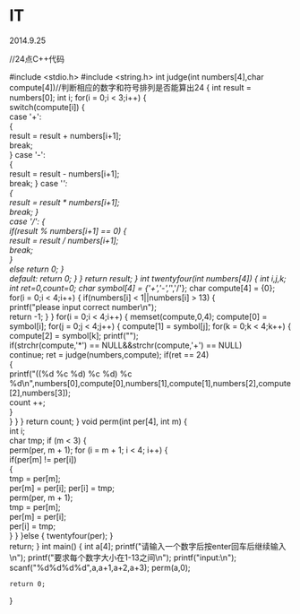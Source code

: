 IT
==

2014.9.25

//24点C++代码

#include <stdio.h>
#include <string.h>
int judge(int numbers[4],char compute[4])//判断相应的数字和符号排列是否能算出24
{ 
	int result = numbers[0]; 
	int i; for(i = 0;i < 3;i++) 
	{  
		switch(compute[i]) 
	{   
	    case '+':   
	{  
		result = result + numbers[i+1];  
	break;  
	}   case '-':  
	{  
		result = result - numbers[i+1];  
		break; 
	} 
	case '*':  
	{  
		result = result * numbers[i+1];  
		break; 
	}  
	case '/': 
		{  
			if(result % numbers[i+1] == 0) 
			{   
				result = result / numbers[i+1];   
				break;  
			}  
			else return 0; 
		}  
	default:  return 0; 
		}
	} return result;
}
int twentyfour(int numbers[4])
{ int i,j,k; 
int ret=0,count=0;
char symbol[4] = {'+','-','*','/'}; 
char compute[4] = {0};
for(i = 0;i < 4;i++)
{ 
	if(numbers[i] < 1||numbers[i] > 13) 
	{  
		printf("please input correct number\n");  
		return -1; 
	}
} 
for(i = 0;i < 4;i++)
{ 
	memset(compute,0,4); 
	compute[0] = symbol[i];
	for(j = 0;j < 4;j++) 
	{   compute[1] = symbol[j]; 
	for(k = 0;k < 4;k++) 
	{ 
		compute[2] = symbol[k]; 
		printf("");  
		if(strchr(compute,'*') == NULL&&strchr(compute,'+') == NULL)  
			continue;    ret = judge(numbers,compute);    if(ret == 24)  
		{   
			printf("((%d %c %d) %c %d) %c %d\n",numbers[0],compute[0],numbers[1],compute[1],numbers[2],compute[2],numbers[3]);  
			count ++;  
		}  
	} 
	}
} return count;
}
void perm(int per[4], int m)
{  
	int i;  
	char tmp;
	if (m < 3)
	{  
		perm(per, m + 1); 
		for (i = m + 1; i < 4; i++)
		{  
			if(per[m] != per[i])  
		{  
			tmp = per[m];  
			per[m] = per[i]; 
			per[i] = tmp;  
			perm(per, m + 1);   
			tmp = per[m];   
			per[m] = per[i];   
			per[i] = tmp;  
			} 
		}
	}else
	{ 
		twentyfour(per);
	}  
	return;
}
int main()
{
	int a[4];
	printf("请输入一个数字后按enter回车后继续输入\n");
	printf("要求每个数字大小在1-13之间\n");
	printf("input:\n");
	scanf("%d%d%d%d",a,a+1,a+2,a+3); 
	perm(a,0);
	
	return 0;
}

